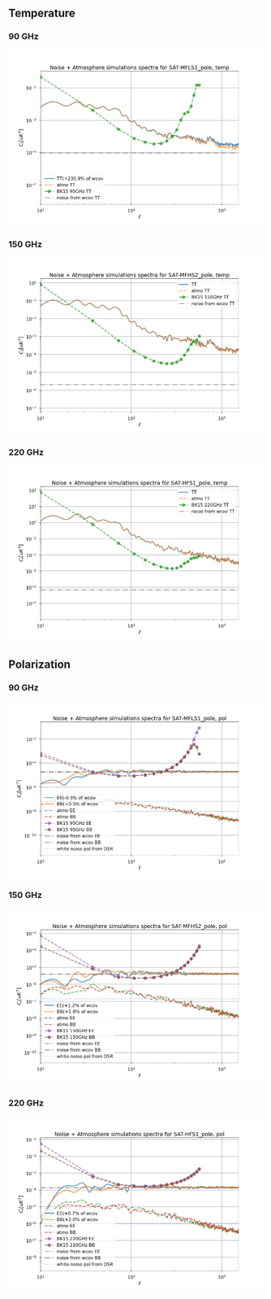 ## Temperature

### 90 GHz
![](C_ell_noise_atmo_SAT-MFLS1_pole_1_temp.png)
### 150 GHz
![](C_ell_noise_atmo_SAT-MFHS2_pole_1_temp.png)
### 220 GHz
![](C_ell_noise_atmo_SAT-HFS1_pole_1_temp.png)

## Polarization

### 90 GHz
![](C_ell_noise_atmo_SAT-MFLS1_pole_1_pol.png)
### 150 GHz
![](C_ell_noise_atmo_SAT-MFHS2_pole_1_pol.png)
### 220 GHz
![](C_ell_noise_atmo_SAT-HFS1_pole_1_pol.png)

